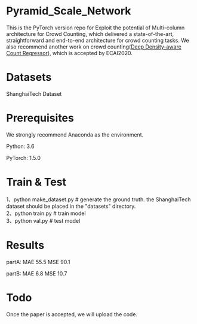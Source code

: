 # Pyramid_Scale_Network
This is the PyTorch version repo for Exploit the potential of Multi-column architecture for Crowd Counting, which delivered a state-of-the-art, straightforward and end-to-end architecture for crowd counting tasks. We also recommend another work on crowd counting([Deep Density-aware Count Regressor](https://github.com/GeorgeChenZJ/deepcount)), which is accepted by ECAI2020.

# Datasets
ShanghaiTech Dataset

# Prerequisites
We strongly recommend Anaconda as the environment.  
  
Python: 3.6  
  
PyTorch: 1.5.0

# Train & Test
1、python make_dataset.py # generate the ground truth. the ShanghaiTech dataset should be placed in the "datasets" directory.  
2、python train.py # train model  
3、python val.py # test model

# Results
partA: MAE 55.5 MSE 90.1  
  
partB: MAE 6.8 MSE 10.7

# Todo
Once the paper is accepted, we will upload the code.


